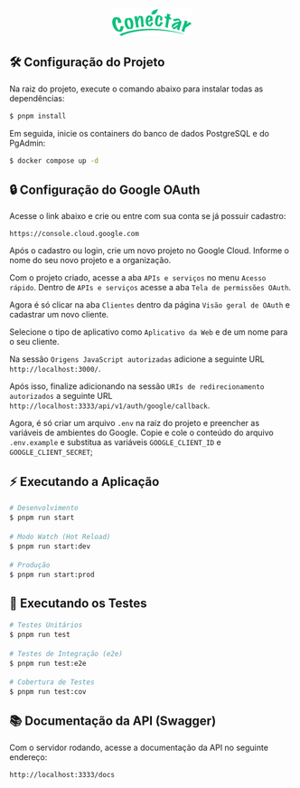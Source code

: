 <p align="center">
  <a href="https://www.conectarapp.com.br/" target="blank"><img src="./conectar-logo.png" alt="Conéctar Logo" /></a>
</p>

## 🛠️ Configuração do Projeto

Na raiz do projeto, execute o comando abaixo para instalar todas as dependências:
```bash
$ pnpm install
```

Em seguida, inicie os containers do banco de dados PostgreSQL e do PgAdmin:
```bash
$ docker compose up -d
```

## 🔒 Configuração do Google OAuth

Acesse o link abaixo e crie ou entre com sua conta se já possuir cadastro:
```
https://console.cloud.google.com
```
Após o cadastro ou login, crie um novo projeto no Google Cloud. Informe o nome do seu novo projeto e a organização.

Com o projeto criado, acesse a aba `APIs e serviços` no menu `Acesso rápido`. Dentro de `APIs e serviços` acesse a aba `Tela de permissões OAuth`. 

Agora é só clicar na aba `Clientes` dentro da página `Visão geral de OAuth` e cadastrar um novo cliente. 

Selecione o tipo de aplicativo como `Aplicativo da Web` e de um nome para o seu cliente. 

Na sessão `Origens JavaScript autorizadas` adicione a seguinte URL `http://localhost:3000/`.

Após isso, finalize adicionando na sessão `URIs de redirecionamento autorizados` a seguinte URL `http://localhost:3333/api/v1/auth/google/callback`.

Agora, é só criar um arquivo `.env` na raiz do projeto e preencher as variáveis de ambientes do Google. Copie e cole o conteúdo do arquivo `.env.example` e substitua as variáveis `GOOGLE_CLIENT_ID` e `GOOGLE_CLIENT_SECRET`;

## ⚡ Executando a Aplicação

```bash
# Desenvolvimento
$ pnpm run start

# Modo Watch (Hot Reload)
$ pnpm run start:dev

# Produção
$ pnpm run start:prod
```

## 🧪 Executando os Testes

```bash
# Testes Unitários
$ pnpm run test

# Testes de Integração (e2e)
$ pnpm run test:e2e

# Cobertura de Testes
$ pnpm run test:cov
```

## 📚 Documentação da API (Swagger)

Com o servidor rodando, acesse a documentação da API no seguinte endereço:
```
http://localhost:3333/docs
```